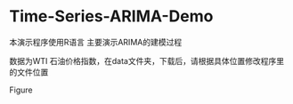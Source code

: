 # Time-Series-ARIMA-Demo
本演示程序使用R语言
主要演示ARIMA的建模过程

数据为WTI 石油价格指数，在data文件夹，下载后，请根据具体位置修改程序里的文件位置


Figure
